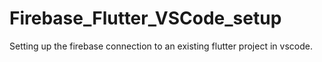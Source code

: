 # Firebase_Flutter_VSCode_setup
Setting up the firebase connection to an existing flutter project in vscode.
